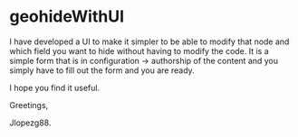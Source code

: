 # geohideWithUI
I have developed a UI to make it simpler to be able to modify that node and which field you want to hide without having to modify the code. It is a simple form that is in configuration -> authorship of the content and you simply have to fill out the form and you are ready.

I hope you find it useful.

Greetings,

Jlopezg88.
